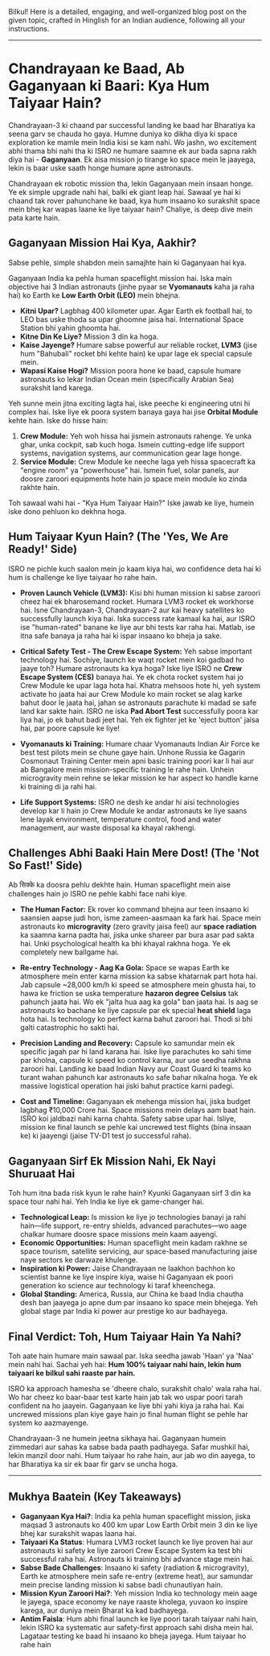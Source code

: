 Bilkul! Here is a detailed, engaging, and well-organized blog post on the given topic, crafted in Hinglish for an Indian audience, following all your instructions.

***

# Chandrayaan ke Baad, Ab Gaganyaan ki Baari: Kya Hum Taiyaar Hain?

Chandrayaan-3 ki chaand par successful landing ke baad har Bharatiya ka seena garv se chauda ho gaya. Humne duniya ko dikha diya ki space exploration ke mamle mein India kisi se kam nahi. Wo jashn, wo excitement abhi thama bhi nahi tha ki ISRO ne humare saamne ek aur bada sapna rakh diya hai - **Gaganyaan**. Ek aisa mission jo tirange ko space mein le jaayega, lekin is baar uske saath honge humare apne astronauts.

Chandrayaan ek robotic mission tha, lekin Gaganyaan mein insaan honge. Ye ek simple upgrade nahi hai, balki ek giant leap hai. Sawaal ye hai ki chaand tak rover pahunchane ke baad, kya hum insaano ko surakshit space mein bhej kar wapas laane ke liye taiyaar hain? Chaliye, is deep dive mein pata karte hain.

## Gaganyaan Mission Hai Kya, Aakhir?

Sabse pehle, simple shabdon mein samajhte hain ki Gaganyaan hai kya.

Gaganyaan India ka pehla human spaceflight mission hai. Iska main objective hai 3 Indian astronauts (jinhe pyaar se **Vyomanauts** kaha ja raha hai) ko Earth ke **Low Earth Orbit (LEO)** mein bhejna.

- **Kitni Upar?** Lagbhag 400 kilometer upar. Agar Earth ek football hai, to LEO bas uske thoda sa upar ghoomne jaisa hai. International Space Station bhi yahin ghoomta hai.
- **Kitne Din Ke Liye?** Mission 3 din ka hoga.
- **Kaise Jayenge?** Humare sabse powerful aur reliable rocket, **LVM3** (jise hum "Bahubali" rocket bhi kehte hain) ke upar lage ek special capsule mein.
- **Wapasi Kaise Hogi?** Mission poora hone ke baad, capsule humare astronauts ko lekar Indian Ocean mein (specifically Arabian Sea) surakshit land karega.

Yeh sunne mein jitna exciting lagta hai, iske peeche ki engineering utni hi complex hai. Iske liye ek poora system banaya gaya hai jise **Orbital Module** kehte hain. Iske do hisse hain:

1.  **Crew Module:** Yeh woh hissa hai jismein astronauts rahenge. Ye unka ghar, unka cockpit, sab kuch hoga. Ismein cutting-edge life support systems, navigation systems, aur communication gear lage honge.
2.  **Service Module:** Crew Module ke neeche laga yeh hissa spacecraft ka "engine room" ya "powerhouse" hai. Ismein fuel, solar panels, aur doosre zaroori equipments hote hain jo space mein module ko zinda rakhte hain.

Toh sawaal wahi hai - "Kya Hum Taiyaar Hain?" Iske jawab ke liye, humein iske dono pehluon ko dekhna hoga.

## Hum Taiyaar Kyun Hain? (The 'Yes, We Are Ready!' Side)

ISRO ne pichle kuch saalon mein jo kaam kiya hai, wo confidence deta hai ki hum is challenge ke liye taiyaar ho rahe hain.

- **Proven Launch Vehicle (LVM3):** Kisi bhi human mission ki sabse zaroori cheez hai ek bharosemand rocket. Humara LVM3 rocket ek workhorse hai. Isne Chandrayaan-3, Chandrayaan-2 aur kai heavy satellites ko successfully launch kiya hai. Iska success rate kamaal ka hai, aur ISRO ise "human-rated" banane ke liye aur bhi tests kar raha hai. Matlab, ise itna safe banaya ja raha hai ki ispar insaano ko bheja ja sake.

- **Critical Safety Test - The Crew Escape System:** Yeh sabse important technology hai. Sochiye, launch ke waqt rocket mein koi gadbad ho jaaye toh? Humare astronauts ka kya hoga? Iske liye ISRO ne **Crew Escape System (CES)** banaya hai. Ye ek chota rocket system hai jo Crew Module ke upar laga hota hai. Khatra mehsoos hote hi, yeh system activate ho jaata hai aur Crew Module ko main rocket se alag karke bahut door le jaata hai, jahan se astronauts parachute ki madad se safe land kar sakte hain. ISRO ne iska **Pad Abort Test** successfully poora kar liya hai, jo ek bahut badi jeet hai. Yeh ek fighter jet ke 'eject button' jaisa hai, par poore capsule ke liye!

- **Vyomanauts ki Training:** Humare chaar Vyomanauts Indian Air Force ke best test pilots mein se chune gaye hain. Unhone Russia ke Gagarin Cosmonaut Training Center mein apni basic training poori kar li hai aur ab Bangalore mein mission-specific training le rahe hain. Unhein microgravity mein rehne se lekar mission ke har aspect ko handle karne ki training di ja rahi hai.

- **Life Support Systems:** ISRO ne desh ke andar hi aisi technologies develop kar li hain jo Crew Module ke andar astronauts ke liye saans lene layak environment, temperature control, food and water management, aur waste disposal ka khayal rakhengi.

## Challenges Abhi Baaki Hain Mere Dost! (The 'Not So Fast!' Side)

Ab सिक्के ka doosra pehlu dekhte hain. Human spaceflight mein aise challenges hain jo ISRO ne pehle kabhi face nahi kiye.

- **The Human Factor:** Ek rover ko command bhejna aur teen insaano ki saansien aapse judi hon, isme zameen-aasmaan ka fark hai. Space mein astronauts ko **microgravity** (zero gravity jaisa feel) aur **space radiation** ka saamna karna padta hai, jiska unke shareer par bura asar pad sakta hai. Unki psychological health ka bhi khayal rakhna hoga. Ye ek completely new ballgame hai.

- **Re-entry Technology - Aag Ka Gola:** Space se wapas Earth ke atmosphere mein enter karna mission ka sabse khatarnak part hota hai. Jab capsule ~28,000 km/h ki speed se atmosphere mein ghusta hai, to hawa ke friction se uska temperature **hazaron degree Celsius** tak pahunch jaata hai. Wo ek "jalta hua aag ka gola" ban jaata hai. Is aag se astronauts ko bachane ke liye capsule par ek special **heat shield** laga hota hai. Is technology ko perfect karna bahut zaroori hai. Thodi si bhi galti catastrophic ho sakti hai.

- **Precision Landing and Recovery:** Capsule ko samundar mein ek specific jagah par hi land karana hai. Iske liye parachutes ko sahi time par kholna, capsule ki speed ko control karna, aur use seedha rakhna zaroori hai. Landing ke baad Indian Navy aur Coast Guard ki teams ko turant wahan pahunch kar astronauts ko safe bahar nikalna hoga. Ye ek massive logistical operation hai jiski bahut practice karni padegi.

- **Cost and Timeline:** Gaganyaan ek mehenga mission hai, jiska budget lagbhag ₹10,000 Crore hai. Space missions mein delays aam baat hain. ISRO koi jaldbazi nahi karna chahta. Safety sabse upar hai. Isliye, mission ke final launch se pehle kai uncrewed test flights (bina insaan ke) ki jaayengi (jaise TV-D1 test jo successful raha).

## Gaganyaan Sirf Ek Mission Nahi, Ek Nayi Shuruaat Hai

Toh hum itna bada risk kyun le rahe hain? Kyunki Gaganyaan sirf 3 din ka space tour nahi hai. Yeh India ke liye ek game-changer hai.

- **Technological Leap:** Is mission ke liye jo technologies banayi ja rahi hain—life support, re-entry shields, advanced parachutes—wo aage chalkar humare doosre space missions mein kaam aayengi.
- **Economic Opportunities:** Human spaceflight mein kadam rakhne se space tourism, satellite servicing, aur space-based manufacturing jaise naye sectors ke darwaze khulenge.
- **Inspiration ki Power:** Jaise Chandrayaan ne laakhon bachhon ko scientist banne ke liye inspire kiya, waise hi Gaganyaan ek poori generation ko science aur technology ki taraf kheenchega.
- **Global Standing:** America, Russia, aur China ke baad India chautha desh ban jaayega jo apne dum par insaano ko space mein bhejega. Yeh global stage par India ki power aur prestige ko aur badhayega.

## Final Verdict: Toh, Hum Taiyaar Hain Ya Nahi?

Toh aate hain humare main sawaal par. Iska seedha jawab 'Haan' ya 'Naa' mein nahi hai. Sachai yeh hai: **Hum 100% taiyaar nahi hain, lekin hum taiyaari ke bilkul sahi raaste par hain.**

ISRO ka approach hamesha se 'dheere chalo, surakshit chalo' wala raha hai. Wo har cheez ko baar-baar test karte hain jab tak wo uspar poori tarah confident na ho jaayein. Gaganyaan ke liye bhi yahi kiya ja raha hai. Kai uncrewed missions plan kiye gaye hain jo final human flight se pehle har system ko aazmayenge.

Chandrayaan-3 ne humein jeetna sikhaya hai. Gaganyaan humein zimmedari aur sahas ka sabse bada paath padhayega. Safar mushkil hai, lekin manzil door nahi. Hum taiyaar ho rahe hain, aur jab wo din aayega, to har Bharatiya ka sir ek baar fir garv se uncha hoga.

---

## Mukhya Baatein (Key Takeaways)

- **Gaganyaan Kya Hai?**: India ka pehla human spaceflight mission, jiska maqsad 3 astronauts ko 400 km upar Low Earth Orbit mein 3 din ke liye bhej kar surakshit wapas laana hai.
- **Taiyaari Ka Status**: Humara LVM3 rocket launch ke liye proven hai aur astronauts ki safety ke liye zaroori Crew Escape System ka test bhi successful raha hai. Astronauts ki training bhi advance stage mein hai.
- **Sabse Bade Challenges**: Insaano ki safety (radiation & microgravity), Earth ke atmosphere mein safe re-entry (extreme heat), aur samundar mein precise landing mission ki sabse badi chunautiyan hain.
- **Mission Kyun Zaroori Hai?**: Yeh mission India ko technology mein aage le jayega, space economy ke naye raaste kholega, yuvaon ko inspire karega, aur duniya mein Bharat ka kad badhayega.
- **Antim Faisla**: Hum abhi final launch ke liye poori tarah taiyaar nahi hain, lekin ISRO ka systematic aur safety-first approach sahi disha mein hai. Lagataar testing ke baad hi insaano ko bheja jayega. Hum taiyaar ho rahe hain